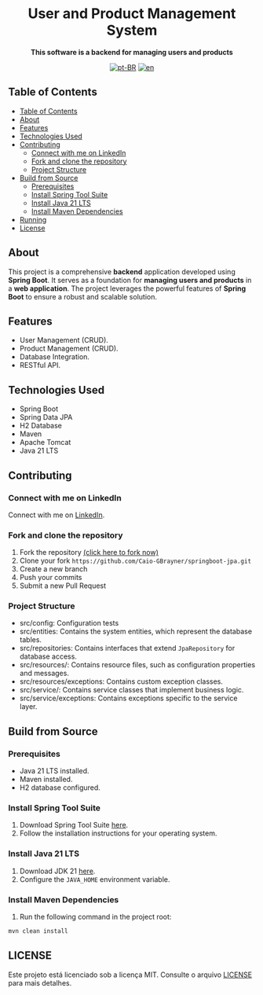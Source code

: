 <div align="center">

<h1 align="center">User and Product Management System</h1>

<p align="center">
    <strong>This software is a backend for managing users and products</strong>
</p>

[![pt-BR](https://img.shields.io/badge/lang-pt--BR-green.svg)](./docs/README.pt-br.md)
[![en](https://img.shields.io/badge/lang-en-red.svg)](./README.md)

</div>

## Table of Contents

- [Table of Contents](#table-of-contents)
- [About](#-about)
- [Features](#-features)
- [Technologies Used](#-technologies-used)
- [Contributing](#-contributing)
  - [Connect with me on LinkedIn](#-connect-with-me-on-linkedin)
  - [Fork and clone the repository](#-fork-and-clone-the-repository)
  - [Project Structure](#-project-structure)
- [Build from Source](#-build-from-source)
  - [Prerequisites](#prerequisites)
  - [Install Spring Tool Suite](#install-spring-tool-suite)
  - [Install Java 21 LTS](#install-java-21-lts)
  - [Install Maven Dependencies](#install-maven-dependencies)
- [Running](#running)
- [License](#license)

## About
This project is a comprehensive **backend** application developed using **Spring Boot**. It serves as a foundation for **managing users and products** in a **web application**. The project leverages the powerful features of **Spring Boot** to ensure a robust and scalable solution.

## Features

- User Management (CRUD).
- Product Management (CRUD).
- Database Integration.
- RESTful API.

## Technologies Used

- Spring Boot
- Spring Data JPA
- H2 Database
- Maven
- Apache Tomcat
- Java 21 LTS

## Contributing

### Connect with me on LinkedIn

Connect with me on [LinkedIn](https://www.linkedin.com/in/caiogomesbrayner).

### Fork and clone the repository

1. Fork the repository [(click here to fork now)](https://github.com/Caio-GBrayner/springboot-jpa)
2. Clone your fork `https://github.com/Caio-GBrayner/springboot-jpa.git`
3. Create a new branch
4. Push your commits
5. Submit a new Pull Request

### Project Structure

- src/config: Configuration tests
- src/entities: Contains the system entities, which represent the database tables.
- src/repositories: Contains interfaces that extend `JpaRepository` for database access.
- src/resources/: Contains resource files, such as configuration properties and messages.
- src/resources/exceptions: Contains custom exception classes.
- src/service/: Contains service classes that implement business logic.
- src/service/exceptions: Contains exceptions specific to the service layer.

## Build from Source

### Prerequisites

- Java 21 LTS installed.
- Maven installed.
- H2 database configured.

### Install Spring Tool Suite

1. Download Spring Tool Suite [here](https://spring.io/tools).
2. Follow the installation instructions for your operating system.

### Install Java 21 LTS

1. Download JDK 21 [here](https://www.oracle.com/java/technologies/javase-jdk21-downloads.html).
2. Configure the `JAVA_HOME` environment variable.

### Install Maven Dependencies

1. Run the following command in the project root:
```bash
mvn clean install
```

## LICENSE

Este projeto está licenciado sob a licença MIT. Consulte o arquivo [LICENSE](LICENSE) para mais detalhes.